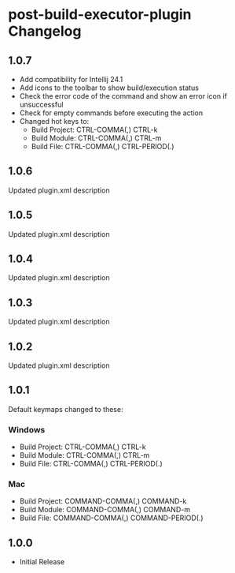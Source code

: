 <!-- Keep a Changelog guide -> https://keepachangelog.com -->

# post-build-executor-plugin Changelog

## 1.0.7
- Add compatibility for Intellij 24.1
- Add icons to the toolbar to show build/execution status
- Check the error code of the command and show an error icon if unsuccessful
- Check for empty commands before executing the action
- Changed hot keys to:
    - Build Project: CTRL-COMMA(,) CTRL-k
    - Build Module: CTRL-COMMA(,) CTRL-m
    - Build File: CTRL-COMMA(,) CTRL-PERIOD(.)

## 1.0.6
Updated plugin.xml description

## 1.0.5
Updated plugin.xml description

## 1.0.4
Updated plugin.xml description

## 1.0.3
Updated plugin.xml description

## 1.0.2
Updated plugin.xml description

## 1.0.1
Default keymaps changed to these:
### Windows
  - Build Project: CTRL-COMMA(,) CTRL-k
  - Build Module: CTRL-COMMA(,) CTRL-m
  - Build File: CTRL-COMMA(,) CTRL-PERIOD(.)
### Mac
  - Build Project: COMMAND-COMMA(,) COMMAND-k
  - Build Module: COMMAND-COMMA(,) COMMAND-m
  - Build File: COMMAND-COMMA(,) COMMAND-PERIOD(.)
    
## 1.0.0
- Initial Release
